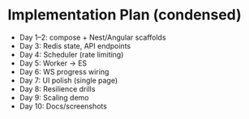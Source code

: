 # Implementation Plan (condensed)
- Day 1–2: compose + Nest/Angular scaffolds
- Day 3: Redis state, API endpoints
- Day 4: Scheduler (rate limiting)
- Day 5: Worker → ES
- Day 6: WS progress wiring
- Day 7: UI polish (single page)
- Day 8: Resilience drills
- Day 9: Scaling demo
- Day 10: Docs/screenshots